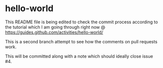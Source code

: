 # hello-world

This README file is being edited to check the commit process according to the tutorial which I am going through right now @ https://guides.github.com/activities/hello-world/

This is a second branch attempt to see how the comments on pull requests work.

This will be committed along with a note which should ideally close issue #4.
